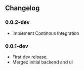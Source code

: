 ## Changelog

### 0.0.2-dev
- Implement Continous Integration

### 0.0.1-dev
- First dev release.
- Merged initial backend and ui
